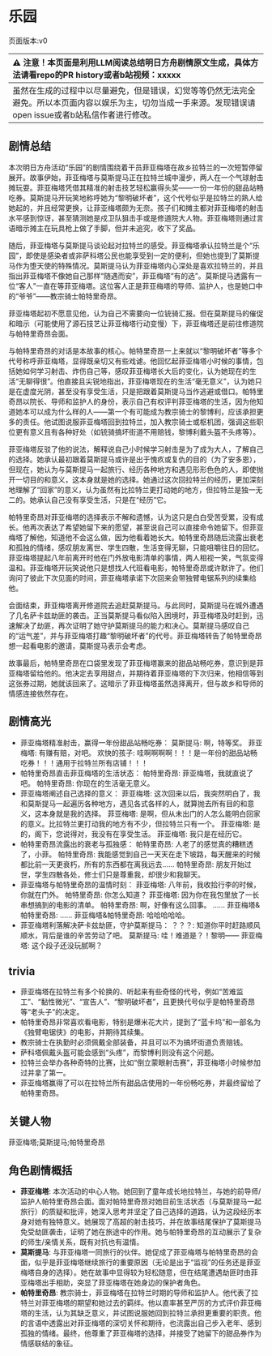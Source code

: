 # 乐园
页面版本:v0
 

| :warning: 注意！本页面是利用LLM阅读总结明日方舟剧情原文生成，具体方法请看repo的PR history或者b站视频：xxxxx           |
|:----------------------------|
| 虽然在生成的过程中以尽量避免，但是错误，幻觉等等仍然无法完全避免。所以本页面内容以娱乐为主，切勿当成一手来源。发现错误请open issue或者b站私信作者进行修改。|



## 剧情总结
本次明日方舟活动“乐园”的剧情围绕着干员菲亚梅塔在故乡拉特兰的一次短暂停留展开。故事伊始，菲亚梅塔与莫斯提马正在拉特兰城中漫步，两人在一个气球射击摊玩耍。菲亚梅塔凭借其精准的射击技艺轻松赢得头奖——一份一年份的甜品站畅吃券。莫斯提马开玩笑地称呼她为“黎明破坏者”，这个代号似乎是拉特兰的熟人给她起的，并且经常更换，让菲亚梅塔颇为无奈。孩子们和摊主都对菲亚梅塔的射击水平感到惊讶，甚至猜测她是戍卫队狙击手或是修道院大人物。菲亚梅塔则通过言语暗示摊主在玩具枪上做了手脚，但并未追究，收下了奖品。

随后，菲亚梅塔与莫斯提马谈论起对拉特兰的感受。菲亚梅塔承认拉特兰是个“乐园”，即使是感染者或非萨科塔公民也能享受到一定的便利，但她也提到了莫斯提马作为堕天使的特殊情况。莫斯提马认为菲亚梅塔内心深处是喜欢拉特兰的，并且指出菲亚梅塔不像她自己那样“随遇而安”，菲亚梅塔“有的选”。莫斯提马透露有一位“客人”一直在等菲亚梅塔。这位客人正是菲亚梅塔的导师、监护人，也是她口中的“爷爷”——教宗骑士帕特里奇昂。

菲亚梅塔起初不愿意见他，认为自己不需要向一位铳骑汇报。但在莫斯提马的催促和暗示（可能使用了源石技艺让菲亚梅塔行动变慢）下，菲亚梅塔还是前往修道院与帕特里奇昂会面。

与帕特里奇昂的对话是本故事的核心。帕特里奇昂一上来就以“黎明破坏者”等多个代号称呼菲亚梅塔，显得既亲切又有些戏谑。他回忆起菲亚梅塔小时候的事情，包括她如何学习射击、炸伤自己等，感叹菲亚梅塔长大后的变化，认为她现在的生活“无聊得很”。他直接且尖锐地指出，菲亚梅塔现在的生活“毫无意义”，认为她只是在虚度光阴，甚至没有享受生活，只是把跟着莫斯提马当作逃避或借口。帕特里奇昂以院长、导师和监护人的身份，表示自己有权评判菲亚梅塔的生活，因为他知道她本可以成为什么样的人——第一个有可能成为教宗骑士的黎博利，应该承担更多的责任。他试图说服菲亚梅塔回到拉特兰，加入教宗骑士或枢机团，强调这些职位更有意义且有各种好处（如铳骑搞坏街道不用赔钱，黎博利戴头盔不头疼等）。

菲亚梅塔反驳了他的说法，解释说自己小时候学习射击是为了成为大人，了解自己的选择。她承认最初跟着莫斯提马或许是出于愧疚或复仇的目的（为了安多恩），但现在，她认为与莫斯提马一起旅行、经历各种地方和遇见形形色色的人，即使抛开一切目的和意义，这本身就是她的选择。她通过这次回拉特兰的经历，更加深刻地理解了“回家”的意义，认为虽然有比拉特兰更打动她的地方，但拉特兰是独一无二的。她承认自己没有享受生活，只是在“经历”它。

帕特里奇昂对菲亚梅塔的选择表示不解和遗憾，认为这只是白白受苦受累，没有成长。他再次表达了希望她留下来的愿望，甚至说自己可以直接命令她留下。但菲亚梅塔了解他，知道他不会这么做，因为他看着她长大。帕特里奇昂随后流露出衰老和孤独的情绪，感叹朋友离世、学生四散，生活变得无聊，只能咀嚼往日的回忆。菲亚梅塔提起八年前离开时他在门外放电影清单的事情，两人相视一笑，气氛变得温和。菲亚梅塔开玩笑说他只是想找人代班看电影，帕特里奇昂或许默许了。他们询问了彼此下次见面的时间，菲亚梅塔承诺下次回来会带独臂电锯系列的续集给他。

会面结束，菲亚梅塔离开修道院去追赶莫斯提马。与此同时，莫斯提马在城外遭遇了几名萨卡兹劫匪的袭击。正当莫斯提马看似陷入困境时，菲亚梅塔及时赶到，迅速解决了劫匪，再次证明了她守护莫斯提马的能力和决心。莫斯提马感叹自己的“运气差”，并与菲亚梅塔打趣“黎明破坏者”的代号。菲亚梅塔转告了帕特里奇昂想一起看电影的邀请，莫斯提马表示会考虑。

故事最后，帕特里奇昂在口袋里发现了菲亚梅塔赢来的甜品站畅吃券，意识到是菲亚梅塔留给他的。他决定去享用甜点，并期待着菲亚梅塔的下次归来，他相信等到这张券过期，她就该回来了。这暗示了菲亚梅塔虽然选择离开，但与故乡和导师的情感连接依然存在。
## 剧情高光
*   菲亚梅塔精准射击，赢得一年份甜品站畅吃券：
    莫斯提马: 啊，特等奖。
    菲亚梅塔: 有赚有赔，对吧。
    欢快的孩子: 哇啊啊啊啊！！！是一年份的甜品站畅吃券！！！通用于拉特兰所有店铺！！！
*   帕特里奇昂直击菲亚梅塔的生活状态：
    帕特里奇昂: 菲亚梅塔，我就直说了吧。
    帕特里奇昂: 你现在的生活毫无意义。
*   菲亚梅塔阐述自己选择的意义：
    菲亚梅塔: 这次回来以后，我突然明白了，我和莫斯提马一起遍历各种地方，遇见各式各样的人，就算抛去所有目的和意义，这本身就是我的选择。
    菲亚梅塔: 是啊，但从未出门的人怎么能明白回家的意义。比拉特兰更打动我的地方有不少，但拉特兰只有一个。
    菲亚梅塔: 是的，阁下，您说得对，我没有在享受生活。
    菲亚梅塔: 我只是在经历它。
*   帕特里奇昂流露出的衰老与孤独感：
    帕特里奇昂: 人老了的感觉真的糟糕透了，小菲。
    帕特里奇昂: 我能感觉到自己一天天在走下坡路，每天醒来的时候都比前一天更衰朽，所有的东西都在离我远去......
    帕特里奇昂: 朋友开始过世，学生四散各处，修士们只是尊重我，却很少和我聊天。
*   菲亚梅塔与帕特里奇昂的温情时刻：
    菲亚梅塔: 八年前，我收拾行李的时候，你就在门外。
    帕特里奇昂: 你怎么知道？
    菲亚梅塔: 因为你在我包里放了一长串想搞到的电影的清单。
    帕特里奇昂: 啊，好像有这么回事。
    ......
    菲亚梅塔&帕特里奇昂: ......
    菲亚梅塔&帕特里奇昂: 哈哈哈哈哈。
*   菲亚梅塔利落解决萨卡兹劫匪，守护莫斯提马：
    ？？？: 知道你平时赶路顺风顺水，背后是谁的辛苦劳动了吧。
    莫斯提马: 哇！难道是？！黎明——
    菲亚梅塔: 这个段子还没玩腻啊？
## trivia
*   菲亚梅塔在拉特兰有多个轮换的、听起来有些奇怪的代号，例如“苦难监工”、“黏性微光”、“宣告人”、“黎明破坏者”，且更换代号似乎是帕特里奇昂等“老头子”的决定。
*   帕特里奇昂非常喜欢看电影，特别是爆米花大片，提到了“蓝卡坞”和一部名为《独臂电锯侠》的电影，并期待其续集。
*   教宗骑士在执勤时必须佩戴全部装备，并且可以不为搞坏街道负责赔钱。
*   萨科塔佩戴头盔可能会感到“头疼”，而黎博利则没有这个问题。
*   拉特兰会举办各种奇特的比赛，比如“倒立蒙眼射击赛”，菲亚梅塔小时候参加过并拿了第一。
*   菲亚梅塔赢得了可以在拉特兰所有甜品店使用的一年份畅吃券，并最终留给了帕特里奇昂。
## 关键人物
菲亚梅塔;莫斯提马;帕特里奇昂
## 角色剧情概括
-   **菲亚梅塔**: 本次活动的中心人物。她回到了童年成长地拉特兰，与她的前导师/监护人帕特里奇昂会面。面对帕特里奇昂对她目前生活状态（与莫斯提马一起旅行）的质疑和批评，她深入思考并坚定了自己选择的道路，认为这段经历本身对她有独特意义。她展现了高超的射击技巧，并在故事结尾保护了莫斯提马免受劫匪袭击，证明了她在旅途中的作用。她与帕特里奇昂的互动展示了复杂的师生/亲情关系，既有对抗也有温情。
-   **莫斯提马**: 与菲亚梅塔一同旅行的伙伴。她促成了菲亚梅塔与帕特里奇昂的会面，似乎是菲亚梅塔继续旅行的重要原因（无论是出于“监视”的任务还是菲亚梅塔自身的选择）。她在故事中显得较为轻松随意，但在结尾遭遇劫匪时由菲亚梅塔出手相助，突显了菲亚梅塔在她身边的保护者角色。
-   **帕特里奇昂**: 教宗骑士，菲亚梅塔在拉特兰时期的导师和监护人。他代表了拉特兰对菲亚梅塔的期望和她过去的羁绊。他以直率甚至严厉的方式评价菲亚梅塔的生活，认为其缺乏意义，并试图说服她回到拉特兰承担更重要的职责。他的言语中透露出对菲亚梅塔的深切关怀和期待，也流露出自己步入老年、感到孤独的情绪。最终，他尊重了菲亚梅塔的选择，并接受了她留下的甜品券作为情感联结的象征。